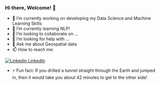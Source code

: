 ### Hi there, Welcome! 👋



- 🔭 I’m currently working on developing my Data Science and Machine Learning Skills
- 🌱 I’m currently learning NLP!
- 👯 I’m looking to collaborate on ...
- 🤔 I’m looking for help with ...
- 💬 Ask me about Geospatial data
- 📫 How to reach me:

[![Linkedin](https://i.stack.imgur.com/gVE0j.png) LinkedIn](https://www.linkedin.com/in/naomithiru/)


- ⚡ Fun fact: If you drilled a tunnel straight through the Earth and jumped in, then it would take you about 42 minutes to get to the other side!

